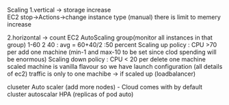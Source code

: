 Scaling
1.vertical -> storage increase\
EC2
stop->Actions->change instance type (manual)
there is limit to memery increase

2.horizontal -> count
EC2
AutoScaling group(monitor all instances in that group)
1-60 2 40 : avg = 60+40/2 :50 percent
Scaling up policy : CPU >70 per add one machine (min-1 and max-10 to be set since clod spending will be enormous)
Scaling down policy : CPU  < 20 per delete one machine
scaled machine is vanilla flavour so we have launch configuration (all details of ec2)
traffic is only to one machibe -> if scaled up (loadbalancer)

cluseter Auto scaler (add more nodes) - Cloud comes with by default cluster autoscalar
HPA (replicas of pod auto)



